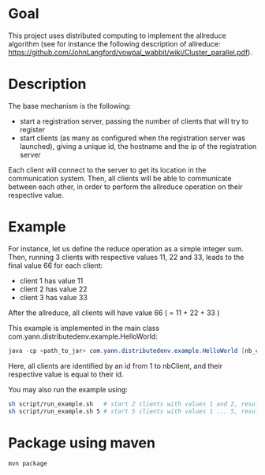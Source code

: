 # Goal
This project uses distributed computing to implement the allreduce algorithm (see for instance the following description of allreduce: https://github.com/JohnLangford/vowpal_wabbit/wiki/Cluster_parallel.pdf).

# Description
The base mechanism is the following:
* start a registration server, passing the number of clients that will try to register
* start clients (as many as configured when the registration server was launched), giving a unique id, the hostname and the ip of the registration server

Each client will connect to the server to get its location in the communication system.
Then, all clients will be able to communicate between each other, in order to perform the allreduce operation on their respective value.

# Example
For instance, let us define the reduce operation as a simple integer sum. Then, running 3 clients with respective values 11, 22 and 33, leads to the final value 66 for each client:
* client 1 has value 11
* client 2 has value 22
* client 3 has value 33

After the allreduce, all clients will have value 66 ( = 11 + 22 + 33 )

This example is implemented in the main class com.yann.distributedenv.example.HelloWorld:
```java
java -cp <path_to_jar> com.yann.distributedenv.example.HelloWorld [nb_clients]
```


Here, all clients are identified by an id from 1 to nbClient, and their respective value is equal to their id.

You may also run the example using:
```sh
sh script/run_example.sh   # start 2 clients with values 1 and 2, result after allreduce is 3
sh script/run_example.sh 5 # start 5 clients with values 1 ... 5, result after allreduce is 15
```

# Package using maven
```sh
mvn package
```

